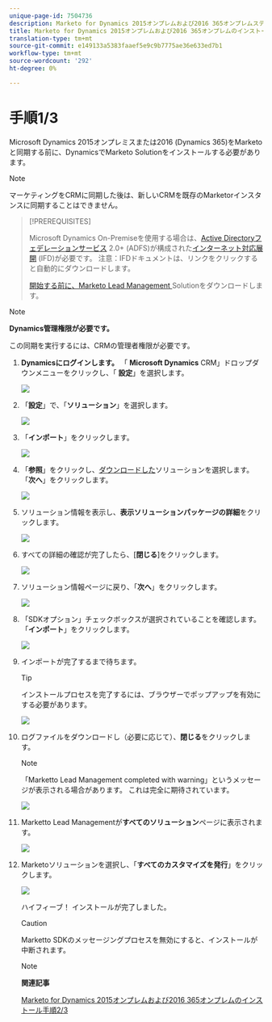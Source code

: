 ```yaml
---
unique-page-id: 7504736
description: Marketo for Dynamics 2015オンプレムおよび2016 365オンプレムステップ1 / 3 - Marketo Docs — 製品ドキュメントのインストール
title: Marketo for Dynamics 2015オンプレムおよび2016 365オンプレムのインストール手順1/3
translation-type: tm+mt
source-git-commit: e149133a5383faaef5e9c9b7775ae36e633ed7b1
workflow-type: tm+mt
source-wordcount: '292'
ht-degree: 0%

---
```



# 手順1/3

<!--Install Marketo for Dynamics 2015 On-Prem and 2016 365 On-Prem Step 1 of 3-->

Microsoft Dynamics 2015オンプレミスまたは2016 (Dynamics 365)をMarketoと同期する前に、DynamicsでMarketo Solutionをインストールする必要があります。

>[!NOTE]
>
>マーケティングをCRMに同期した後は、新しいCRMを既存のMarketorインスタンスに同期することはできません。

>[!PREREQUISITES]
>
>Microsoft Dynamics On-Premiseを使用する場合は、[Active Directoryフェデレーションサービス](https://msdn.microsoft.com/en-us/library/bb897402.aspx) 2.0+ (ADFS)が構成された[インターネット対応展開](http://www.microsoft.com/en-us/download/confirmation.aspx?id=41701) (IFD)が必要です。 注意：IFDドキュメントは、リンクをクリックすると自動的にダウンロードします。
>
>[開始する前に、Marketo Lead Management ](../../../../../product-docs/crm-sync/microsoft-dynamics-sync/sync-setup/download-the-marketo-lead-management-solution.md) Solutionをダウンロードします。

>[!NOTE]
>
>**Dynamics管理権限が必要です。**
>
>この同期を実行するには、CRMの管理者権限が必要です。

1. **Dynamicsにログインします。** 「 **Microsoft Dynamics** CRM」ドロップダウンメニューをクリックし、「 **設定**」を選択します。

   ![](assets/image2015-3-19-8-33-29.png)

1. 「**設定**」で、「**ソリューション**」を選択します。

   ![](assets/image2015-3-19-8-33-3.png)

1. 「**インポート**」をクリックします。

   ![](assets/image2015-3-19-8-34-8.png)

1. 「**参照**」をクリックし、[ダウンロードした](../../../../../product-docs/crm-sync/microsoft-dynamics-sync/sync-setup/download-the-marketo-lead-management-solution.md)ソリューションを選択します。 「**次へ**」をクリックします。

   ![](assets/image2015-3-19-9-20-56.png)

1. ソリューション情報を表示し、**表示ソリューションパッケージの詳細**&#x200B;をクリックします。

   ![](assets/image2015-11-18-11-12-8.png)

1. すべての詳細の確認が完了したら、[**閉じる**]をクリックします。

   ![](assets/step6.png)

1. ソリューション情報ページに戻り、「**次へ**」をクリックします。

   ![](assets/image2015-3-19-9-21-50.png)

1. 「SDKオプション」チェックボックスが選択されていることを確認します。 「**インポート**」をクリックします。

   ![](assets/image2015-3-19-9-19-12.png)

1. インポートが完了するまで待ちます。

   >[!TIP]
   >
   >インストールプロセスを完了するには、ブラウザーでポップアップを有効にする必要があります。

   ![](assets/image2015-3-11-11-34-9.png)

1. ログファイルをダウンロードし（必要に応じて）、**閉じる**&#x200B;をクリックします。

   >[!NOTE]
   >
   >「Marketto Lead Management completed with warning」というメッセージが表示される場合があります。 これは完全に期待されています。

   ![](assets/image2015-3-13-9-54-39.png)

1. Marketto Lead Managementが&#x200B;**すべてのソリューション**&#x200B;ページに表示されます。

   ![](assets/image2015-3-19-8-40-38.png)

1. Marketoソリューションを選択し、「**すべてのカスタマイズを発行**」をクリックします。

   ![](assets/image2015-3-19-8-41-21.png)

   ハイフィーブ！ インストールが完了しました。

   >[!CAUTION]
   >
   >Marketto SDKのメッセージングプロセスを無効にすると、インストールが中断されます。

   >[!NOTE]
   >
   >**関連記事**
   >
   >
   >[Marketo for Dynamics 2015オンプレムおよび2016 365オンプレムのインストール手順2/3](step-2-of-3-set-up.md)
